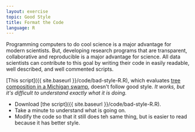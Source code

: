 ```yaml
---
layout: exercise
topic: Good Style
title: Format the Code
language: R
---
```


Programming computers to do cool science is a major advantage for modern scientists. But, developing research programs that are transparent, collaborative and reproducible is a major advantage for science. All data scientists can contribute to this goal by writing their code in easily readable, well described, and well commented scripts.

[This script]({{ site.baseurl }}/code/bad-style-R.R), which evaluates [tree composition in a Michigan swamp](http://www.esapubs.org/archive/ecol/E090/251/default.htm), doesn't follow 
good style. *It works, but it's difficult to understand exactly what it is doing.* 

- Download [the script]({{ site.baseurl }}/code/bad-style-R.R). 
- Take a minute to understand what is going on.
- Modify the code so that it still does teh same thing, but is easier to read
  because it has better style.
